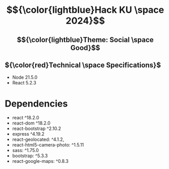 # $${\color{lightblue}Hack KU \space 2024}$$  
## $${\color{lightblue}Theme: Social \space Good}$$ 



## ${\color{red}Technical \space Specifications}$  
* Node 21.5.0
* React 5.2.3

# Dependencies
* react ^18.2.0
* react-dom ^18.2.0
* react-bootstrap ^2.10.2
* express ^4.19.2
* react-geolocated: ^4.1.2,
* react-html5-camera-photo: ^1.5.11
* sass: ^1.75.0
* bootstrap: ^5.3.3
* react-google-maps: ^0.8.3
